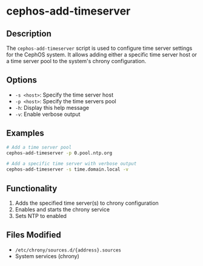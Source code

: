 # cephos-add-timeserver

## Description
The `cephos-add-timeserver` script is used to configure time server settings for the CephOS system. It allows adding either a specific time server host or a time server pool to the system's chrony configuration.

## Options
- `-s <host>`: Specify the time server host
- `-p <host>`: Specify the time servers pool
- `-h`: Display this help message
- `-v`: Enable verbose output

## Examples
```bash
# Add a time server pool
cephos-add-timeserver -p 0.pool.ntp.org

# Add a specific time server with verbose output
cephos-add-timeserver -s time.domain.local -v
```

## Functionality
1. Adds the specified time server(s) to chrony configuration
1. Enables and starts the chrony service
1. Sets NTP to enabled

## Files Modified
- `/etc/chrony/sources.d/{address}.sources`
- System services (chrony)
